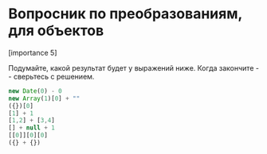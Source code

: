 # Вопросник по преобразованиям, для объектов

[importance 5]

Подумайте, какой результат будет у выражений ниже. Когда закончите -- сверьтесь с решением.

```js
new Date(0) - 0
new Array(1)[0] + ""
({})[0] 
[1] + 1
[1,2] + [3,4]
[] + null + 1
[[0]][0][0]
({} + {})
```

